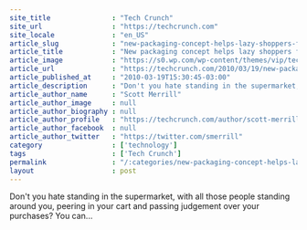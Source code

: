 ```yaml
---
site_title               : "Tech Crunch"
site_url                 : "https://techcrunch.com"
site_locale              : "en_US"
article_slug             : "new-packaging-concept-helps-lazy-shoppers-find-fresh-produce"
article_title            : "New packaging concept helps lazy shoppers find fresh produce"
article_image            : "https://s0.wp.com/wp-content/themes/vip/techcrunch-2013/assets/images/techcrunch.opengraph.default.png"
article_url              : "https://techcrunch.com/2010/03/19/new-packaging-concept-helps-lazy-shoppers-find-fresh-produce/"
article_published_at     : "2010-03-19T15:30:45-03:00"
article_description      : "Don't you hate standing in the supermarket, with all those people standing around you, peering in your cart and passing judgement over your purchases? You can..."
article_author_name      : "Scott Merrill"
article_author_image     : null
article_author_biography : null
article_author_profile   : "https://techcrunch.com/author/scott-merrill/"
article_author_facebook  : null
article_author_twitter   : "https://twitter.com/smerrill"
category                 : ['technology']
tags                     : ['Tech Crunch']
permalink                : "/:categories/new-packaging-concept-helps-lazy-shoppers-find-fresh-produce/"
layout                   : post
---
```


Don't you hate standing in the supermarket, with all those people standing around you, peering in your cart and passing judgement over your purchases? You can...
